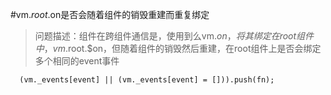 #vm.$root.$on是否会随着组件的销毁重建而重复绑定

> 问题描述：组件在跨组件通信是，使用到么vm.$on，将其绑定在root组件中，vm.$root.$on，但随着组件的销毁然后重建，在root组件上是否会绑定多个相同的event事件

      (vm._events[event] || (vm._events[event] = [])).push(fn);